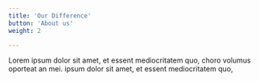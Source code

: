 ```yaml
---
title: 'Our Difference'
button: 'About us'
weight: 2

---
```


Lorem ipsum dolor sit amet, et essent mediocritatem quo, choro volumus oporteat an mei. ipsum dolor sit amet, et essent mediocritatem quo,